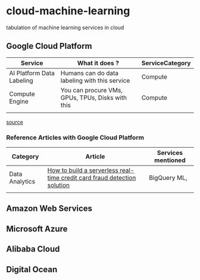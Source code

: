 # cloud-machine-learning
tabulation of machine learning services in cloud


## Google Cloud Platform

| Service         | What it does ?                                          | ServiceCategory                              |
| --------------- | ------------------------------------------------------------ | ---------------------------------- |
| AI Platform Data Labeling       | Humans can do data labeling with this service | Compute |
| Compute Engine   | You can procure VMs, GPUs, TPUs, Disks with this | Compute          |
|                 |                                                              |                                    |

[source](https://raw.githubusercontent.com/gregsramblings/google-cloud-4-words/master/DarkPoster-medres.png)

### Reference Articles with Google Cloud Platform

| Category         | Article| Services mentioned                              |
| --------------- | ------------------------------------------------------------ | ---------------------------------- |
| Data Analytics       | [How to build a serverless real-time credit card fraud detection solution](https://cloud.google.com/blog/products/data-analytics/how-to-build-a-fraud-detection-solution) | BigQuery ML, |
|                 |                                                              |                                    |



## Amazon Web Services


## Microsoft Azure


## Alibaba Cloud

## Digital Ocean
